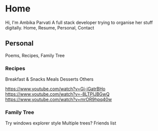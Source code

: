 # Home
Hi, I'm Ambika Parvati
A full stack developer trying to organise her stuff digitally.
Home, Resume, Personal, Contact

## Personal
Poems, Recipes, Family Tree

### Recipes
Breakfast & Snacks
Meals
Desserts
Others

https://www.youtube.com/watch?v=Gi-iGatrBHo
https://www.youtube.com/watch?v=-8LTPIJBGwQ
https://www.youtube.com/watch?v=mrOR9hpq40w

### Family Tree
Try windows explorer style
Multiple trees?
Friends list
